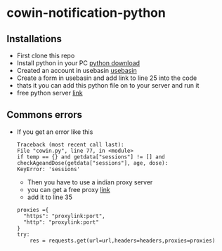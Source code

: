 # cowin-notification-python

## Installations

-   First clone this repo
-   Install python in your PC [python download](https://www.python.org/downloads/)
-   Created an account in usebasin [usebasin](https://usebasin.com/)
-   Create a form in usebasin and add link to line 25 into the code
-   thats it you can add this python file on to your server and run it
-   free python server [link](https://www.pythonanywhere.com/)

## Commons errors

-   If you get an error like this
    ```
    Traceback (most recent call last):
    File "cowin.py", line 77, in <module>
    if temp == {} and getdata["sessions"] != [] and checkAgeandDose(getdata["sessions"], age, dose):
    KeyError: 'sessions'
    ```
    -   Then you have to use a indian proxy server
    -   you can get a free proxy [link](https://www.proxyhub.me/en/in-https-proxy-list.html)
    -   add it to line 35
    ```
    proxies ={
      "https": "proxylink:port",
      "http": "proxylink:port"
    }
    try:
        res = requests.get(url=url,headers=headers,proxies=proxies)
    ```
